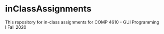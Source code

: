 # inClassAssignments
This repository for in-class assignments for COMP 4610 - GUI Programming I Fall 2020
